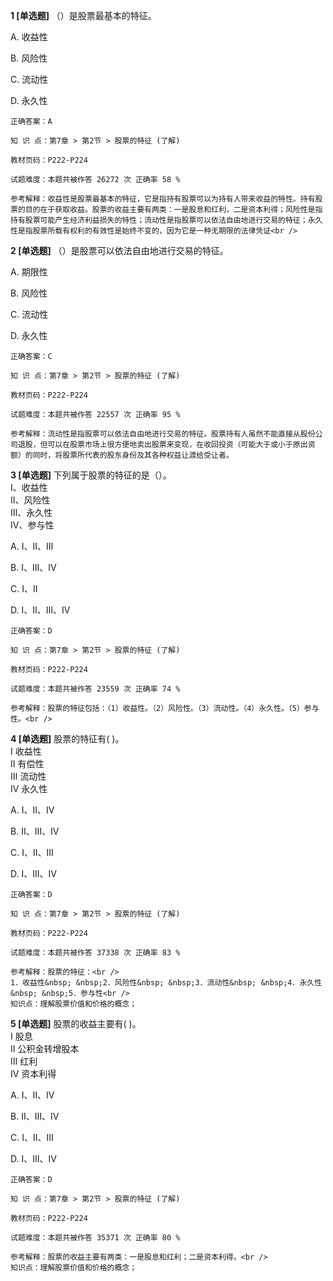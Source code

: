 **1 [单选题]** （）是股票最基本的特征。

A. 收益性

B. 风险性

C. 流动性

D. 永久性

```
正确答案：A

知 识 点：第7章 > 第2节 > 股票的特征 (了解)

教材页码：P222-P224

试题难度：本题共被作答 26272 次 正确率 58 %

参考解释：收益性是股票最基本的特征，它是指持有股票可以为持有人带来收益的特性。持有股票的目的在于获取收益。股票的收益主要有两类：一是股息和红利，二是资本利得；风险性是指持有股票可能产生经济利益损失的特性；流动性是指股票可以依法自由地进行交易的特征；永久性是指股票所载有权利的有效性是始终不变的，因为它是一种无期限的法律凭证<br />

```


**2 [单选题]** （）是股票可以依法自由地进行交易的特征。

A. 期限性

B. 风险性

C. 流动性

D. 永久性

```
正确答案：C

知 识 点：第7章 > 第2节 > 股票的特征 (了解)

教材页码：P222-P224

试题难度：本题共被作答 22557 次 正确率 95 %

参考解释：流动性是指股票可以依法自由地进行交易的特征。股票持有人虽然不能直接从股份公司退股，但可以在股票市场上很方便地卖出股票来变现，在收回投资（可能大于或小于原出资额）的同时，将股票所代表的股东身份及其各种权益让渡给受让者。
```


**3 [单选题]** 下列属于股票的特征的是（）。<br />
Ⅰ、收益性 <br />
Ⅱ、风险性<br />
Ⅲ、永久性<br />
Ⅳ、参与性

A. Ⅰ、Ⅱ、Ⅲ

B. Ⅰ、Ⅲ、Ⅳ

C. Ⅰ、Ⅱ

D. Ⅰ、Ⅱ、Ⅲ、Ⅳ

```
正确答案：D

知 识 点：第7章 > 第2节 > 股票的特征 (了解)

教材页码：P222-P224

试题难度：本题共被作答 23559 次 正确率 74 %

参考解释：股票的特征包括：（1）收益性。（2）风险性。（3）流动性。（4）永久性。（5）参与性。<br />

```


**4 [单选题]** 股票的特征有( )。 <br />
Ⅰ 收益性 <br />
Ⅱ 有偿性 <br />
Ⅲ 流动性 <br />
Ⅳ 永久性

A. Ⅰ、Ⅱ、Ⅳ

B. Ⅱ、Ⅲ、Ⅳ

C. Ⅰ、Ⅱ、Ⅲ

D. Ⅰ、Ⅲ、Ⅳ 

```
正确答案：D

知 识 点：第7章 > 第2节 > 股票的特征 (了解)

教材页码：P222-P224

试题难度：本题共被作答 37338 次 正确率 83 %

参考解释：股票的特征：<br />
1．收益性&nbsp; &nbsp;2．风险性&nbsp; &nbsp;3．流动性&nbsp; &nbsp;4．永久性&nbsp; &nbsp;5．参与性<br />
知识点：理解股票价值和价格的概念；
```


**5 [单选题]** 股票的收益主要有( )。 <br />
Ⅰ 股息 <br />
Ⅱ 公积金转增股本 <br />
Ⅲ 红利 <br />
Ⅳ 资本利得

A. Ⅰ、Ⅱ、Ⅳ

B. Ⅱ、Ⅲ、Ⅳ

C. Ⅰ、Ⅱ、Ⅲ

D. Ⅰ、Ⅲ、Ⅳ 

```
正确答案：D

知 识 点：第7章 > 第2节 > 股票的特征 (了解)

教材页码：P222-P224

试题难度：本题共被作答 35371 次 正确率 80 %

参考解释：股票的收益主要有两类：一是股息和红利；二是资本利得。<br />
知识点：理解股票价值和价格的概念；
```

